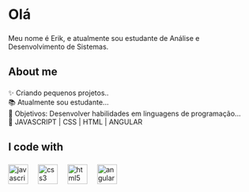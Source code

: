 
<h1 align="left">Olá</h1>

###

<p align="left">Meu nome é Erik, e atualmente sou estudante de Análise e Desenvolvimento de Sistemas.</p>

###

<h2 align="left">About me</h2>

###

<p align="left">✨ Criando pequenos projetos..<br>📚 Atualmente sou estudante...<br>🎯 Objetivos: Desenvolver habilidades em linguagens de programação...<br>🎲 JAVASCRIPT | CSS | HTML | ANGULAR</p>

###

<h2 align="left">I code with</h2>

###

<div align="left">
  <img src="https://cdn.jsdelivr.net/gh/devicons/devicon/icons/javascript/javascript-original.svg" height="40" alt="javascript logo"  />
  <img width="12" />
  <img src="https://cdn.jsdelivr.net/gh/devicons/devicon/icons/css3/css3-original.svg" height="40" alt="css3 logo"  />
  <img width="12" />
  <img src="https://cdn.jsdelivr.net/gh/devicons/devicon/icons/html5/html5-original.svg" height="40" alt="html5 logo"  />
  <img width="12" />
  <img src="https://cdn.jsdelivr.net/gh/devicons/devicon/icons/angularjs/angularjs-original.svg" height="40" alt="angularjs logo"  />
</div>

###
